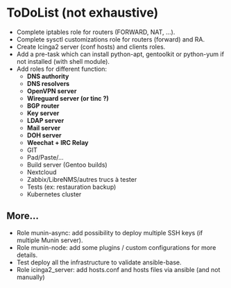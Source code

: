 # ToDoList (not exhaustive)

* Complete iptables role for routers (FORWARD, NAT, ...).
* Complete sysctl customizations role for routers (forward) and RA.
* Create Icinga2 server (conf hosts) and clients roles.
* Add a pre-task which can install python-apt, gentoolkit or python-yum if not installed (with shell module).
* Add roles for different function:
  * **DNS authority**
  * **DNS resolvers**
  * **OpenVPN server**
  * **Wireguard server (or tinc ?)**
  * **BGP router**
  * **Key server**
  * **LDAP server**
  * **Mail server**
  * **DOH server**
  * **Weechat + IRC Relay**
  * GIT
  * Pad/Paste/...
  * Build server (Gentoo builds)
  * Nextcloud
  * Zabbix/LibreNMS/autres trucs à tester
  * Tests (ex: restauration backup)
  * Kubernetes cluster

## More...

* Role munin-async: add possibility to deploy multiple SSH keys (if multiple Munin server).
* Role munin-node: add some plugins / custom configurations for more details.
* Test deploy all the infrastructure to validate ansible-base.
* Role icinga2_server: add hosts.conf and hosts files via ansible (and not manually)
